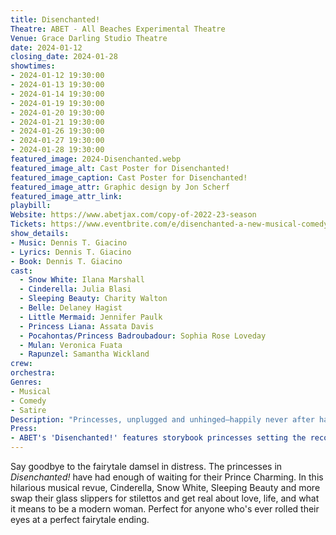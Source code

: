 ```yaml
---
title: Disenchanted!
Theatre: ABET - All Beaches Experimental Theatre
Venue: Grace Darling Studio Theatre
date: 2024-01-12
closing_date: 2024-01-28
showtimes:
- 2024-01-12 19:30:00
- 2024-01-13 19:30:00
- 2024-01-14 19:30:00
- 2024-01-19 19:30:00
- 2024-01-20 19:30:00
- 2024-01-21 19:30:00
- 2024-01-26 19:30:00
- 2024-01-27 19:30:00
- 2024-01-28 19:30:00
featured_image: 2024-Disenchanted.webp
featured_image_alt: Cast Poster for Disenchanted!
featured_image_caption: Cast Poster for Disenchanted!
featured_image_attr: Graphic design by Jon Scherf
featured_image_attr_link: 
playbill:
Website: https://www.abetjax.com/copy-of-2022-23-season
Tickets: https://www.eventbrite.com/e/disenchanted-a-new-musical-comedy-tickets-679807250787
show_details: 
- Music: Dennis T. Giacino
- Lyrics: Dennis T. Giacino
- Book: Dennis T. Giacino
cast:
  - Snow White: Ilana Marshall
  - Cinderella: Julia Blasi
  - Sleeping Beauty: Charity Walton
  - Belle: Delaney Hagist
  - Little Mermaid: Jennifer Paulk
  - Princess Liana: Assata Davis
  - Pocahontas/Princess Badroubadour: Sophia Rose Loveday
  - Mulan: Veronica Fuata
  - Rapunzel: Samantha Wickland
crew:
orchestra:
Genres:
- Musical
- Comedy
- Satire
Description: "Princesses, unplugged and unhinged—happily never after has never been this much fun."
Press:
- ABET's 'Disenchanted!' features storybook princesses setting the record straight | The Beaches Leader: /media/news/2024-Disenchanted-Beaches-Leader.webp
---
```

Say goodbye to the fairytale damsel in distress. The princesses in *Disenchanted!* have had enough of waiting for their Prince Charming. In this hilarious musical revue, Cinderella, Snow White, Sleeping Beauty and more swap their glass slippers for stilettos and get real about love, life, and what it means to be a modern woman. Perfect for anyone who's ever rolled their eyes at a perfect fairytale ending.
